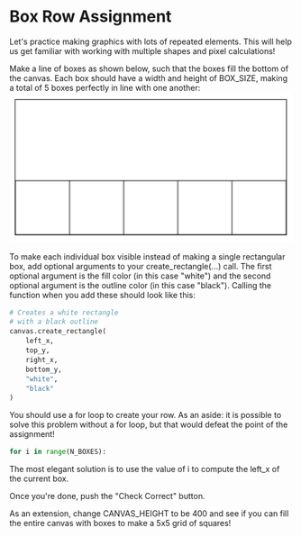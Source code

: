 # Box Row Assignment

Let's practice making graphics with lots of repeated elements. This will help us get familiar with working with multiple shapes and pixel calculations!

Make a line of boxes as shown below, such that the boxes fill the bottom of the canvas. Each box should have a width and height of BOX_SIZE, making a total of 5 boxes perfectly in line with one another:
![Box row](./img/box_row.png)

To make each individual box visible instead of making a single rectangular box, add optional arguments to your create_rectangle(...) call. The first optional argument is the fill color (in this case "white") and the second optional argument is the outline color (in this case "black"). Calling the function when you add these should look like this:

```python
# Creates a white rectangle 
# with a black outline
canvas.create_rectangle(
    left_x, 
    top_y, 
    right_x, 
    bottom_y, 
    "white", 
    "black"
)
```

You should use a for loop to create your row. As an aside: it is possible to solve this problem without a for loop, but that would defeat the point of the assignment!

```python
for i in range(N_BOXES):
```

The most elegant solution is to use the value of i to compute the left_x of the current box.

Once you're done, push the "Check Correct" button.

As an extension, change CANVAS_HEIGHT to be 400 and see if you can fill the entire canvas with boxes to make a 5x5 grid of squares!